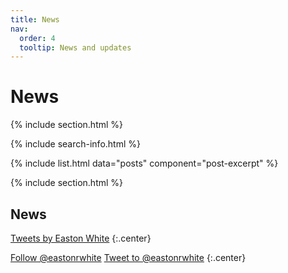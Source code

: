 ```yaml
---
title: News
nav:
  order: 4
  tooltip: News and updates
---
```


# <i class="fas fa-feather-alt"></i>News

{% include section.html %}

{% include search-info.html %}

{% include list.html data="posts" component="post-excerpt" %}

{% include section.html %}

## News

<!-- Twitter embeds from https://publish.twitter.com/ -->

<a class="twitter-timeline" data-width="400" data-height="400" href="https://twitter.com/eastonrwhite?ref_src=twsrc%5Etfw">Tweets by Easton White</a> <script async src="https://platform.twitter.com/widgets.js" charset="utf-8"></script>
{:.center}

<a href="https://twitter.com/eastonrwhite?ref_src=twsrc%5Etfw" class="twitter-follow-button" data-show-count="false">Follow @eastonrwhite</a><script async src="https://platform.twitter.com/widgets.js" charset="utf-8"></script>
<a href="https://twitter.com/intent/tweet?screen_name=eastonrwhite&ref_src=twsrc%5Etfw" class="twitter-mention-button" data-show-count="false">Tweet to @eastonrwhite</a><script async src="https://platform.twitter.com/widgets.js" charset="utf-8"></script>
{:.center}
